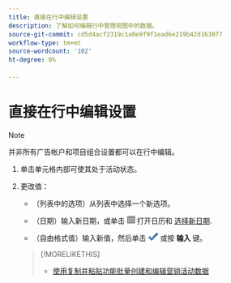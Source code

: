 ```yaml
---
title: 直接在行中编辑设置
description: 了解如何编辑行中管理视图中的数据。
source-git-commit: cd5d4acf2319c1a0e9f9f1ead6e219b42d163077
workflow-type: tm+mt
source-wordcount: '102'
ht-degree: 0%

---
```


# 直接在行中编辑设置

>[!NOTE]
>
>并非所有广告帐户和项目组合设置都可以在行中编辑。

1. 单击单元格内部可使其处于活动状态。

1. 更改值：

   * （列表中的选项）从列表中选择一个新选项。

   * （日期）输入新日期，或单击 ![日历](/help/search-social-commerce/assets/calendar.png "日历") 打开日历和 [选择新日期](/help/search-social-commerce/common-tasks/navigation-editing-selection/calendar.md).

   * （自由格式值）输入新值，然后单击 ![保存](/help/search-social-commerce/assets/select.png "保存") 或按 **输入** 键。
   >[!MORELIKETHIS]
   >
   >* [使用复制并粘贴功能批量创建和编辑营销活动数据](/help/search-social-commerce/campaign-management/campaigns/copy-paste.md)

